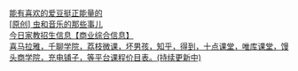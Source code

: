   
[能有喜欢的爱豆挺正能量的](http://www.dianyue.me/archives/481/dhsb1j5zokwuhv1x/)  
[[原创] 虫和音乐的那些事儿](http://www.dianyue.me/archives/702/x8o7ost9vm0krx8r/)  
[今日家教招生信息【商业综合信息】](http://www.dianyue.me/archives/865/fp4go36ei5a0127r/)  
[喜马拉雅，千聊学院，荔枝微课，坏男孩，知乎，得到，十点课堂，唯库课堂，馒头商学院，充电铺子，等平台课程价目表。(持续更新中)](http://www.dianyue.me/archives/783/5k7d1eyudgmcg227/)